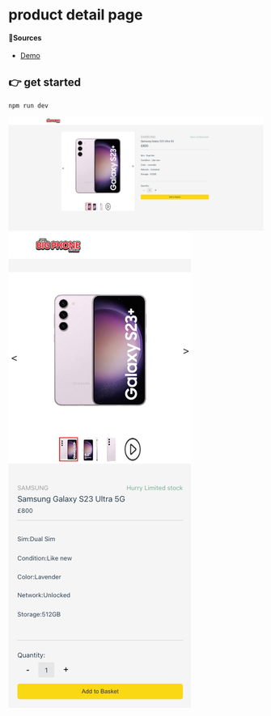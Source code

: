 # product detail page

#### 🔗Sources

- [Demo](https://bigphonesdetailpagevue1.netlify.app/)



## 👉 get started
```bash
npm run dev

```

![Demo](demo/Vite-App.png)
![Demo](demo/Vite-Appres.png)



